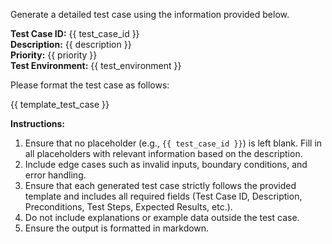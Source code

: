 Generate a detailed test case using the information provided below.

**Test Case ID:** {{ test_case_id }}  
**Description:** {{ description }}  
**Priority:** {{ priority }}  
**Test Environment:** {{ test_environment }}

Please format the test case as follows:

{{ template_test_case }}

**Instructions:**

1. Ensure that no placeholder (e.g., `{{ test_case_id }}`) is left blank. Fill in all placeholders with relevant information based on the description.
2. Include edge cases such as invalid inputs, boundary conditions, and error handling.
3. Ensure that each generated test case strictly follows the provided template and includes all required fields (Test Case ID, Description, Preconditions, Test Steps, Expected Results, etc.).
4. Do not include explanations or example data outside the test case.
5. Ensure the output is formatted in markdown.
